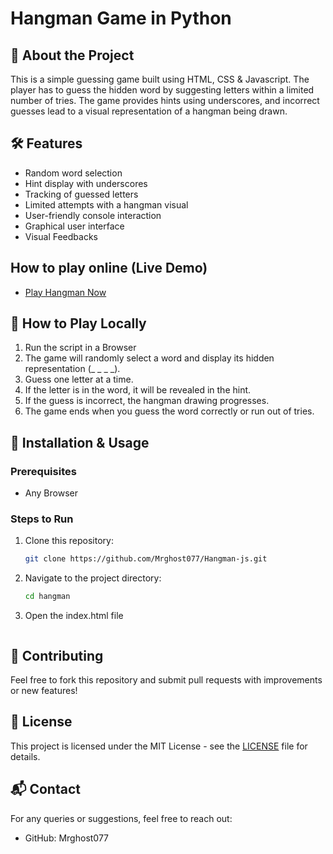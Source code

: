 # Hangman Game in Python

## 🎯 About the Project

This is a simple guessing game built using HTML, CSS & Javascript. The player has to guess the hidden word by suggesting letters within a limited number of tries. The game provides hints using underscores, and incorrect guesses lead to a visual representation of a hangman being drawn.

## 🛠 Features

- Random word selection
- Hint display with underscores
- Tracking of guessed letters
- Limited attempts with a hangman visual
- User-friendly console interaction
- Graphical user interface 
- Visual Feedbacks

## How to play online (Live Demo)
- [Play Hangman Now](https://hangman-sn-v1.netlify.app/) 

## 📌 How to Play Locally

1. Run the script in a Browser
2. The game will randomly select a word and display its hidden representation (\_ \_ \_ \_).
3. Guess one letter at a time.
4. If the letter is in the word, it will be revealed in the hint.
5. If the guess is incorrect, the hangman drawing progresses.
6. The game ends when you guess the word correctly or run out of tries.

## 🚀 Installation & Usage

### Prerequisites

- Any Browser

### Steps to Run

1. Clone this repository:
   ```sh
   git clone https://github.com/Mrghost077/Hangman-js.git
   ```
2. Navigate to the project directory:
   ```sh
   cd hangman
   ```
3. Open the index.html file
   ```

## 🤝 Contributing

Feel free to fork this repository and submit pull requests with improvements or new features!

## 📜 License

This project is licensed under the MIT License - see the [LICENSE](LICENSE) file for details.

## 📬 Contact

For any queries or suggestions, feel free to reach out:

- GitHub: Mrghost077


